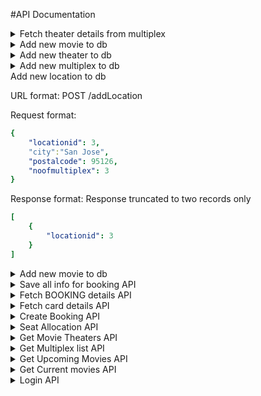 #API Documentation

<details>

<summary> Fetch theater details from multiplex </summary>

URL format: POST
/getalltheaters

Request format:

```yaml
{
    "multiplexid": 1
}
```

Response format: Response truncated to two records only 

```yaml
[
    {
        "mmovieid": "1, 2, 3",
        "mmovienames": "Creator, Killers Of The Flower Moon, Paw Patrol",
        "mshowtimes": "{10:00:00,12:00:00}, {15:00:00,17:00:00}, {}",
        "multiplexid": 1,
        "noofseats": 10,
        "theaterid": 1,
        "theaternumber": 1
    },
    {
        "mmovieid": "1, 3",
        "mmovienames": "Creator, Killers Of The Flower Moon",
        "mshowtimes": null,
        "multiplexid": 1,
        "noofseats": 10,
        "theaterid": 2,
        "theaternumber": 2
    }
]
```

</details>


<details>

<summary> Add new movie to db </summary>

URL format: POST
/addMovie

Request format:

```yaml
{
    "movieid": 6,
    "moviename": "Utah",
    "runtimeminutes": "66",
    "releasedate": "2024-10-13",
    "endshowingdate": "2024-12-13",
    "poster": "utah.jpg"
}
```

Response format: Response truncated to two records only 

```yaml
[
    {
        "movieid": 6
    }
]
```

</details>

<details>

<summary> Add new theater to db </summary>

URL format: POST
/addTheater

Request format:

```yaml
{
    "multiplexid": 7,
    "noofseats": 20,
    "theaternumber": 6,
    "noofrows": 4,
    "noofcolumns": 5,
    "movieid": "1, 1, 3, 3",
    "price": "12.00, 12.00, 12.25, 12.25",
    "showtimes": "10:00:00, 12:00:00, 15:00:00, 17:00:00"
}
```

Response format: Response truncated to two records only 

```yaml

[
    {
        "theaterid": 17
    }
]

```

</details>

<details>

<summary> Add new multiplex to db </summary>

URL format: POST
/addMultiplex

Request format:

```yaml
{
    "multiplexid": 7,
    "multiplexname": "AMC Saratoga",
    "locationid": 3,
    "address": "Utah",
    "nooftheaters": 5
}
```

Response format: Response truncated to two records only 

```yaml
[
    {
        "multiplexid": 7
    }
]
```

</details>

<summary> Add new location to db </summary>

URL format: POST
/addLocation

Request format:

```yaml
{
    "locationid": 3,
    "city":"San Jose",
    "postalcode": 95126,
    "noofmultiplex": 3
}
```

Response format: Response truncated to two records only 

```yaml
[
    {
        "locationid": 3
    }
]
```

</details>

<details>

<summary> Add new movie to db </summary>

URL format: POST
/addMovie

Request format:

```yaml
{
    "movieid": 6,
    "moviename": "Utah",
    "runtimeminutes": "66",
    "releasedate": "2024-10-13",
    "endshowingdate": "2024-12-13",
    "poster": "utah.jpg"
}
```

Response format: Response truncated to two records only 

```yaml
[
    {
        "movieid": 6
    }
]
```

</details>

<details>

<summary> Save all info for booking API </summary>

URL format: POST
/saveBooking

Request format:

```yaml
{
    "card_number": "",
    "cvv": "",
    "exp": "",
    "email": "freddy1@gmail.com",
    "rewardpointsused": 0,
    "userdetails": "{'userid': 1, 'card_num': 7788, 'email': 'freddy1@gmail.com', 'membership': True, 'rewards': 10}",
    "moviedetails": "{'moviename': 'Paw Patrol', 'multiplex': 'AMC SARATOGA', 'theater': 3, 'bookingid': '1', 'showdate': '2023-12-13', 'showtime': '19:00:00', 'showingdetailid': 1, 'noofseats': 3, 'seats': [3]}",
    "payment": "{'price': 37.5, 'discount': 0.0, 'tax': 1.88, 'fee': 2.5, 'total': 41.88}"
}
```

Response format: Response truncated to two records only 

```yaml
[
    [
    {
        "seatdetailid": 4
    },
    {
        "bookingid": 1,
        "num_seats_booked": 3,
        "showingdetailid": 1
    },
    {
        "seatsavailable": -4,
        "seatstaken": 24
    },
    {
        "showingdetailid": 1
    }
]
]
```

</details>

<details>

<summary> Fetch BOOKING details API </summary>

URL format: POST
/getBookingDetails

Request format:

```yaml
{
    "bookingid":1
}
```

Response format: Response truncated to two records only 

```yaml
[
    {
        "array_length": 1,
        "discount": "$0.00",
        "price": "$2.50",
        "showdate": "2023-12-13",
        "showingdetailid": 1,
        "showingid": 1,
        "showtime": "19:00:00"
    }
]
```

</details>

<details>

<summary> Fetch card details API </summary>

URL format: POST
/getCardDetails

Request format:

```yaml
{
    "userid": 1
}
```

Response format: Response truncated to two records only 

```yaml

```

</details>


<details>

<summary> Create Booking API </summary>

URL format: POST
/createbooking

Request format:

```yaml
{
    "seatid": [2],
    "showingdetailid":1,
    "userid":1
}
```

Response format: Response truncated to two records only 

```yaml
[
    {
        "bookingid": 5
    }
]
```

</details>


<details>

<summary> Seat Allocation API </summary>

URL format: POST
/getseatmatrix

Request format:

```yaml
{
    "theaterid":1,
    "showdetailid":2
}
```

Response format: Response truncated to two records only 

```yaml
[
    {
        "istaken": false,
        "noofcolumns": 5,
        "noofrows": 2,
        "rownum": 1,
        "seatdetailid": 11,
        "seatid": 1,
        "seatno": 1,
        "showingdetailid": 2,
        "theaterid": 1
    },
    {
        "istaken": false,
        "noofcolumns": 5,
        "noofrows": 2,
        "rownum": 1,
        "seatdetailid": 12,
        "seatid": 2,
        "seatno": 5,
        "showingdetailid": 2,
        "theaterid": 1
    }
]
```

</details>


<details>

<summary> Get Movie Theaters API </summary>

URL format:
/getmovietheaters

Request format: POST

```yaml
{
    "movieid": 1,
    "multiplexid": 1,
    "chosenDate" : "2023-12-13"
}
```

Response format: 

```yaml
[
    {
        "discounts": "$0.00, $0.75",
        "movieid": 1,
        "moviename": "Killers Of The Flower Moon",
        "mshowtimes": "14:00:00, 19:00:00",
        "multiplexid": 1,
        "multiplexname": "ABC multiplex",
        "poster": "KillersOfTheFlowerMoon.jpeg",
        "price": "$2.50",
        "showingid": 1,
        "showingids": "1, 1",
        "theaterid": 1,
        "theaternumber": 1
    }
]
```

</details>

<details>

<summary> Get Multiplex list API </summary>

URL format: GET
/multiplexlist

Request format:

Response format: Response truncated to two records only 

```yaml
[
    {
        "multiplexid": 1,
        "multiplexname": "ABC multiplex"
    },
    {
        "multiplexid": 2,
        "multiplexname": "DEF multiplex"
    }
]
```

</details>

<details>

<summary> Get Upcoming Movies API </summary>

URL format: GET
/upcomingmovies

Request format:

Response format: 

```yaml
[
    {
        "movieid": 5,
        "moviename": "Tenet",
        "poster": "Tenet.jpg",
        "runtimeminutes": 202
    }
]
```

</details>

<details>

<summary> Get Current movies API </summary>

URL format: GET
/currentmovies

Request format:

Response format: Response truncated to two records only 

```yaml
[
    {
        "movieid": 1,
        "moviename": "Killers Of The Flower Moon",
        "poster": "KillersOfTheFlowerMoon.jpeg",
        "runtimeminutes": 123
    },
    {
        "movieid": 2,
        "moviename": "Paw Patrol",
        "poster": "PawPatrol.jpeg",
        "runtimeminutes": 187
    }
]
```

</details>


<details>

<summary> Login API </summary>

URL format: POST
/signin

Request format:

```yaml
{
    "username": "freddy1@gmail.com",
    "password": "fred1"
}
```

Response format: 

```yaml
[
    {
        "ispremium": true,
        "membershipid": 1,
        "membershiptilldate": "Sun, 13 Oct 2024 00:00:00 GMT",
        "membershiptype": "Premium",
        "rewardpoints": 10,
        "userid": 1,
        "username": "freddy1@gmail.com"
    }
]
```

</details>
